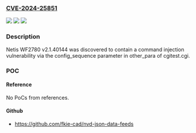 ### [CVE-2024-25851](https://cve.mitre.org/cgi-bin/cvename.cgi?name=CVE-2024-25851)
![](https://img.shields.io/static/v1?label=Product&message=n%2Fa&color=blue)
![](https://img.shields.io/static/v1?label=Version&message=n%2Fa&color=blue)
![](https://img.shields.io/static/v1?label=Vulnerability&message=n%2Fa&color=brighgreen)

### Description

Netis WF2780 v2.1.40144 was discovered to contain a command injection vulnerability via the config_sequence parameter in other_para of cgitest.cgi.

### POC

#### Reference
No PoCs from references.

#### Github
- https://github.com/fkie-cad/nvd-json-data-feeds

